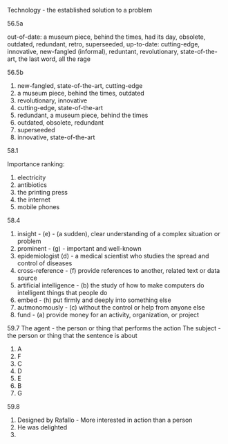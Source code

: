 Technology - the established solution to a problem

56.5a

out-of-date: a museum piece, behind the times, had its day, obsolete, outdated, redundant, retro, superseeded, 
up-to-date: cutting-edge, innovative, new-fangled (informal), reduntant, revolutionary, state-of-the-art, the last word, all the rage

56.5b

1. new-fangled, state-of-the-art, cutting-edge
2. a museum piece, behind the times, outdated
3. revolutionary, innovative
4. cutting-edge, state-of-the-art
5. redundant, a museum piece, behind the times
6. outdated, obsolete, redundant
7. superseeded
8. innovative, state-of-the-art

58.1

Importance ranking:
1. electricity
2. antibiotics
3. the printing press
4. the internet
5. mobile phones

58.4
1. insight - (e) - (a sudden), clear understanding of a complex situation or problem
2. prominent - (g) - important and well-known
3. epidemiologist (d) - a medical scientist who studies the spread and control of diseases
4. cross-reference - (f) provide references to another, related text or data source 
5. artificial intelligence - (b) the study of how to make computers do intelligent things that people do
6. embed - (h) put firmly and deeply into something else
7. autmonomously - (c) without the control or help from anyone else
8. fund - (a) provide money for an activity, organization, or project

59.7
The agent - the person or thing that performs the action
The subject - the person or thing that the sentence is about
1. A
2. F
3. C
4. D
5. E
6. B 
7. G

59.8
1. Designed by Rafallo - More interested in action than a person
2. He was delighted
3.  